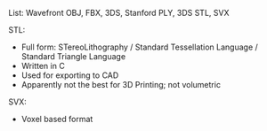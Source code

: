List:
Wavefront OBJ, FBX, 3DS, Stanford PLY, 3DS STL, SVX

STL:
- Full form:
	STereoLithography / Standard Tessellation Language / Standard Triangle Language
- Written in C
- Used for exporting to CAD
- Apparently not the best for 3D Printing; not volumetric

SVX:
- Voxel based format